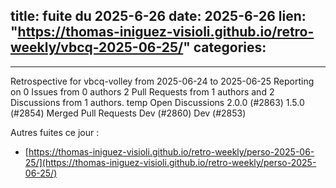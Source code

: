  
title:  fuite du 2025-6-26
date: 2025-6-26
lien: "https://thomas-iniguez-visioli.github.io/retro-weekly/vbcq-2025-06-25/"
categories:
  - 
---

Retrospective for vbcq-volley from 2025-06-24 to 2025-06-25
Reporting on 0 Issues from 0 authors
2 Pull Requests from 1 authors
and 2 Discussions from 1 authors.
temp
Open Discussions
2.0.0 (#2863)
1.5.0 (#2854)
Merged Pull Requests
Dev (#2860)
Dev (#2853)


Autres fuites ce jour :
- [https://thomas-iniguez-visioli.github.io/retro-weekly/perso-2025-06-25/](https://thomas-iniguez-visioli.github.io/retro-weekly/perso-2025-06-25/)
